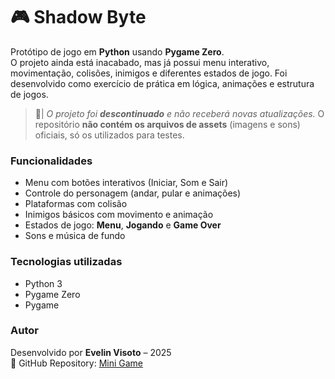 # 🎮 Shadow Byte

Protótipo de jogo em **Python** usando **Pygame Zero**.  
O projeto ainda está inacabado, mas já possui menu interativo, movimentação, colisões, inimigos e diferentes estados de jogo. Foi desenvolvido como exercício de prática em lógica, animações e estrutura de jogos.

> 🚨|
> _O projeto foi **descontinuado** e não receberá novas atualizações._
> O repositório **não contém os arquivos de assets** (imagens e sons) oficiais, só os utilizados para testes.


### Funcionalidades
- Menu com botões interativos (Iniciar, Som e Sair)  
- Controle do personagem (andar, pular e animações)  
- Plataformas com colisão  
- Inimigos básicos com movimento e animação  
- Estados de jogo: **Menu**, **Jogando** e **Game Over**  
- Sons e música de fundo  



### Tecnologias utilizadas
- Python 3  
- Pygame Zero  
- Pygame  

### Autor

Desenvolvido por **Evelin Visoto** – 2025  
📌 GitHub Repository: [Mini Game](https://github.com/EvelinVisoto/MiniGame)
